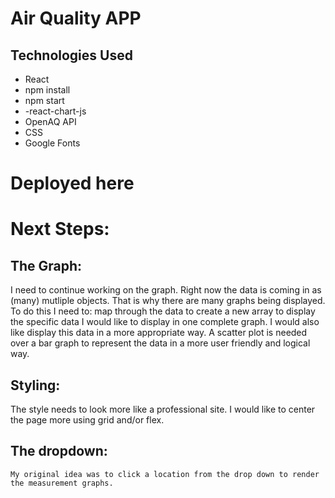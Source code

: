 # Air Quality APP 

## Technologies Used 
 - React 
 - npm install 
 - npm start 
 - -react-chart-js 
 - OpenAQ API 
 - CSS
 - Google Fonts 


# Deployed here 

# Next Steps: 
 ## The Graph: 
I need to continue working on the graph. Right now the data is coming in as (many) mutliple objects. That is why there are many graphs being displayed. 
  To do this I need to: map through the data to create a new array to display the specific data  I would like to display in one complete graph. 
  I would also like display this data in a more appropriate way. A scatter plot is needed over a bar graph to represent the data in a more user friendly and logical way. 
  ## Styling: 
  The style needs to look more like a professional site. I would like to center the page more using grid and/or flex. 
  ## The dropdown: 
    My original idea was to click a location from the drop down to render the measurement graphs. 
